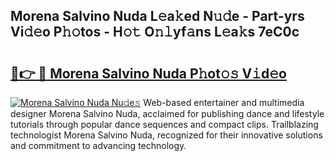 ## Morena Salvino Nuda L𝚎a𝚔ed N𝚞𝚍e - Part-yrs Vi𝚍𝚎o P𝚑𝚘tos - H𝚘𝚝 O𝚗𝚕yf𝚊ns L𝚎a𝚔s 7eC0c

# <h2><a href="http://kfatqll.oniu.top/?m=Morena+Salvino+Nuda">🔗👉 🔴 Morena Salvino Nuda P𝚑ot𝚘𝚜 V𝚒d𝚎o</a></h2>

[![Morena Salvino Nuda Nu𝚍e𝚜](https://i.imgur.com/0qMVB7G.gif)](http://kfatqll.oniu.top/?m=Morena+Salvino+Nuda)
Web-based entertainer and multimedia designer Morena Salvino Nuda, acclaimed for publishing dance and lifestyle tutorials through popular dance sequences and compact clips. Trailblazing technologist Morena Salvino Nuda, recognized for their innovative solutions and commitment to advancing technology.  
